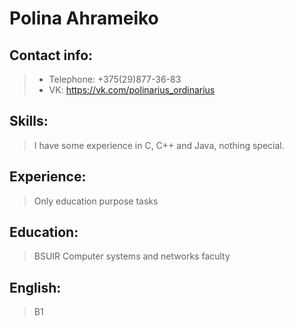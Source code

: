 # Polina Ahrameiko
## Contact info: ##
> * Telephone: +375(29)877-36-83
> * VK: https://vk.com/polinarius_ordinarius
## Skills: ##
> I have some experience in C, C++ and Java, nothing special.
## Experience: ##
> Only education purpose tasks
## Education: ##
> BSUIR Computer systems and networks faculty
## English: ##
> B1
